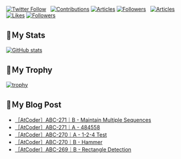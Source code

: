 [![Twitter Follow](https://img.shields.io/twitter/follow/hyperdb?label=twitter&logo=twitter&style=plastic)](https://twitter.com/hyperdb)
&nbsp;
[![Contributions](https://badgen.org/img/qiita/hyperdb/contributions?style=plastic)](https://qiita.com/hyperdb)
[![Articles](https://badgen.org/img/qiita/hyperdb/articles?style=plastic)](https://qiita.com/hyperdb)
[![Followers](https://badgen.org/img/qiita/hyperdb/followers?style=plastic)](https://qiita.com/hyperdb)
&nbsp;
[![Articles](https://badgen.org/img/zenn/hyperdb/articles)](https://zenn.dev/hyperdb)
[![Likes](https://badgen.org/img/zenn/hyperdb/likes?style=plastic)](https://zenn.dev/hyperdb)
[![Followers](https://badgen.org/img/zenn/hyperdb/followers?style=plastic)](https://zenn.dev/hyperdb)

## 🔖Ｍy Stats

[![GitHub stats](https://github-readme-stats-eight-theta.vercel.app/api?username=hyperdb&theme=radical&count_private=true&show_icons=true)](https://github.com/anuraghazra/github-readme-stats)

## 🔖Ｍy Trophy

[![trophy](https://github-profile-trophy.vercel.app/?username=hyperdb&theme=onedark)](https://github.com/ryo-ma/github-profile-trophy)

## 🔖Ｍy Blog Post

<!-- BLOG-POST-LIST:START -->
- [［AtCoder］ABC-271｜B - Maintain Multiple Sequences](https://zenn.dev/hyperdb/articles/b0937269e64815)
- [［AtCoder］ABC-271｜A - 484558](https://zenn.dev/hyperdb/articles/42c11236a8604e)
- [［AtCoder］ABC-270｜A - 1-2-4 Test](https://zenn.dev/hyperdb/articles/97bd1b0daf96f5)
- [［AtCoder］ABC-270｜B - Hammer](https://zenn.dev/hyperdb/articles/62453f2b3ae522)
- [［AtCoder］ABC-269｜B - Rectangle Detection](https://zenn.dev/hyperdb/articles/2682bc514ef2ce)
<!-- BLOG-POST-LIST:END -->
